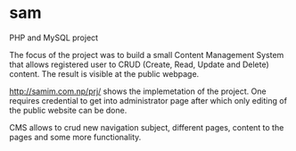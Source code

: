 # sam
PHP and MySQL project

The focus of the project was to build a small Content Management System that allows registered user to CRUD (Create, Read, Update and Delete) content.
The result is visible at the public webpage. 

http://samim.com.np/prj/ shows the implemetation of the project. One requires credential to get into administrator page after which only editing of the public website can be done. 

CMS allows to crud new navigation subject, different pages, content to the pages and some more functionality. 
